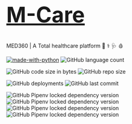 # <a href="https://github.com/vaisakhv/M-Care"><h1>M-Care</h1></a>
MED360 | A Total healthcare platform :syringe: :medical_symbol: :stethoscope:  :drop_of_blood:

[![made-with-python](https://img.shields.io/badge/Made%20with-Python-1f425f.svg)](https://www.python.org/)  ![GitHub language count](https://img.shields.io/github/languages/count/vaisakhv/Med360)

![GitHub code size in bytes](https://img.shields.io/github/languages/code-size/vaisakhv/m-care) ![GitHub repo size](https://img.shields.io/github/repo-size/vaisakhv/m-care)

![GitHub deployments](https://img.shields.io/github/deployments/vaisakhv/Med360/med360) ![GitHub last commit](https://img.shields.io/github/last-commit/vaisakhv/Med360)

![GitHub Pipenv locked dependency version](https://img.shields.io/github/pipenv/locked/dependency-version/vaisakhv/m-care/flask) ![GitHub Pipenv locked dependency version](https://img.shields.io/github/pipenv/locked/dependency-version/vaisakhv/m-care/sqlalchemy)
![GitHub Pipenv locked dependency version](https://img.shields.io/github/pipenv/locked/dependency-version/vaisakhv/m-care/werkzeug)  ![GitHub Pipenv locked dependency version](https://img.shields.io/github/pipenv/locked/dependency-version/vaisakhv/m-care/cryptography)
